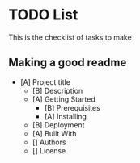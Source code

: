

# TODO List

This is the checklist of tasks to make

## Making a good readme

- [A] Project title
  - [B] Description
  - [A] Getting Started
    - [B] Prerequisites
    - [A] Installing
  - [B] Deployment
  - [A] Built With
  - [] Authors
  - [] License

